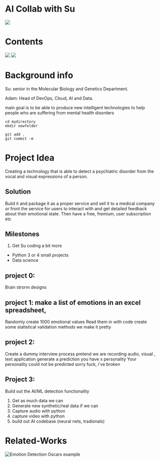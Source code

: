 ﻿# AI Collab with Su

![](https://positivepsychology.com/wp-content/uploads/2021/02/Artificial-Intelligence-in-Psychology.jpg)


# Contents 

![](Background-info)
![](Related-Works)

# Background info

Su: senior in the Molecular Biology and Genetics Department. 
  
  
Adam: Head of DevOps, Cloud, AI and Data. 
  

main goal is to be able to produce new intelligent technologies to help people who are suffering from mental health disorders

  


```shell
cd mydirectory
mkdir newfolder

git add .
git commit -m 

``` 

  

# Project Idea

  

Creating a technology that is able to detect a psychiatric disorder from the vocal and visual expressions of a person.

  

## Solution

  

Build it and package it as a proper service and sell it to a medical company or front the service for users to interact with and get detailed feedback about their emotional state. Then have a free, fremium, user subscription etc


## Milestones

1. Get Su coding a bit more 
- Python 3 or 4 small projects 
- Data science 

## project 0: 
Brain strorm designs 

## project 1: make a list of emotions in an excel spreadsheet,

Randomly create 1000 emotional values 
Read them in with code
create some statistical validation methods
we make it pretty 

## project 2: 
Create a dummy interview process 
pretend we are recording audio, visual , text application
generate a prediction 
you have x personality
Your personality could not be predicted sorry
fuck, i've broken

## Project 3: 

Build out the AI/ML detection functionality

1. Get as much data we can
2. Generate new synthetic/real data if we can 
3. Capture audio with python
4. capture video with python
5. build out AI codebase (neural nets, tradionals)




# Related-Works
  
![Emotion Detection Oscars example](https://www.linkedin.com/feed/update/urn:li:activity:6914720455379558400/)
